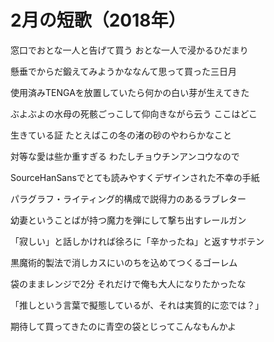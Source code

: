 # 2月の短歌（2018年）

窓口でおとな一人と告げて買う おとな一人で浸かるひだまり

懸垂でからだ鍛えてみようかななんて思って買った三日月

使用済みTENGAを放置していたら何かの白い芽が生えてきた

ぶよぶよの水母の死骸ごっこして仰向きながら云う ここはどこ

生きている証 たとえばこの冬の渚の砂のやわらかなこと

対等な愛は些か重すぎる わたしチョウチンアンコウなので

SourceHanSansでとても読みやすくデザインされた不幸の手紙

パラグラフ・ライティング的構成で説得力のあるラブレター

幼妻ということばが持つ魔力を弾にして撃ち出すレールガン

「寂しい」と話しかければ徐ろに「辛かったね」と返すサボテン

黒魔術的製法で消しカスにいのちを込めてつくるゴーレム

袋のままレンジで2分 それだけで俺も大人になりたかったな

「推しという言葉で擬態しているが、それは実質的に恋では？」

期待して買ってきたのに青空の袋とじってこんなもんかよ

